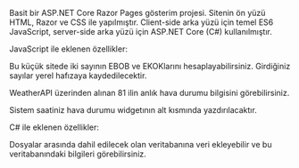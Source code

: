 Basit bir ASP.NET Core Razor Pages gösterim projesi. Sitenin ön yüzü HTML, Razor ve CSS ile yapılmıştır. Client-side arka yüzü için temel ES6 JavaScript, server-side arka yüzü için ASP.NET Core (C#) kullanılmıştır.


JavaScript ile eklenen özellikler:

Bu küçük sitede iki sayının EBOB ve EKOKlarını hesaplayabilirsiniz. Girdiğiniz sayılar yerel hafızaya kaydedilecektir.

WeatherAPI üzerinden alınan 81 ilin anlık hava durumu bilgisini görebilirsiniz.

Sistem saatiniz hava durumu widgetının alt kısmında yazdırılacaktır.


C# ile eklenen özellikler:

Dosyalar arasında dahil edilecek olan veritabanına veri ekleyebilir ve bu veritabanındaki bilgileri görebilirsiniz.
